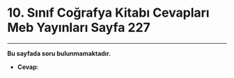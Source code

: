 # 10. Sınıf Coğrafya Kitabı Cevapları Meb Yayınları Sayfa 227

---

**Bu sayfada soru bulunmamaktadır.**

-   **Cevap**: